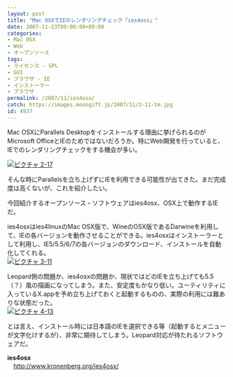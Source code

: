 ```yaml
---
layout: post
title: "Mac OSXでIEのレンダリングチェック「ies4osx」"
date: 2007-11-23T09:00:00+09:00
categories:
- Mac OSX
- Web
- オープンソース
tags: 
- ライセンス - GPL
- GUI
- ブラウザ - IE
- インストーラー
- ブラウザ
permalink: /2007/11/ies4osx/
catch: https://images.moongift.jp/2007/11/3-11-tm.jpg
id: 4937
---
```

Mac OSXにParallels Desktopをインストールする理由に挙げられるのがMicrosoft OfficeとIEのためではないだろうか。特にWeb開発を行っていると、IEでのレンダリングチェックをする機会が多い。   
  
[![ピクチャ 2-17](https://images.moongift.jp/2007/11/2-17-tm.jpg)](https://images.moongift.jp/2007/11/2-17.png)  
  
そんな時にParallelsを立ち上げずにIEを利用できる可能性が出てきた。まだ完成度は高くないが、これを紹介したい。   
  
今回紹介するオープンソース・ソフトウェアはies4osx、OSX上で動作するIEだ。   
<!--more-->  
ies4osxはies4linuxのMac OSX版で、WineのOSX版であるDarwineを利用して、IEの各バージョンを動作させることができる。ies4osxはインストーラーとして利用し、IE5/5.5/6/7の各バージョンのダウンロード、インストールを自動化してくれる。   
[![ピクチャ 3-11](https://images.moongift.jp/2007/11/3-11-tm.jpg)](https://images.moongift.jp/2007/11/3-11.png)  
  
Leopard側の問題か、ies4osxの問題か、現状ではどのIEを立ち上げても5.5（？）風の描画になってしまう。また、安定度もかなり低い。ユーティリティに入っているX.appを予め立ち上げておくと起動するものの、実際の利用には難ありな状態だった。   
[![ピクチャ 4-13](https://images.moongift.jp/2007/11/4-13-tm.jpg)](https://images.moongift.jp/2007/11/4-13.png)  
  
とは言え、インストール時には日本語のIEを選択できる等（起動するとメニューが文字化けするが）、非常に期待してしまう。Leopard対応が待たれるソフトウェアだ。   
  
**ies4osx**   
　[http://www.kronenberg.org/ies4osx/   
](http://www.kronenberg.org/ies4osx/)

